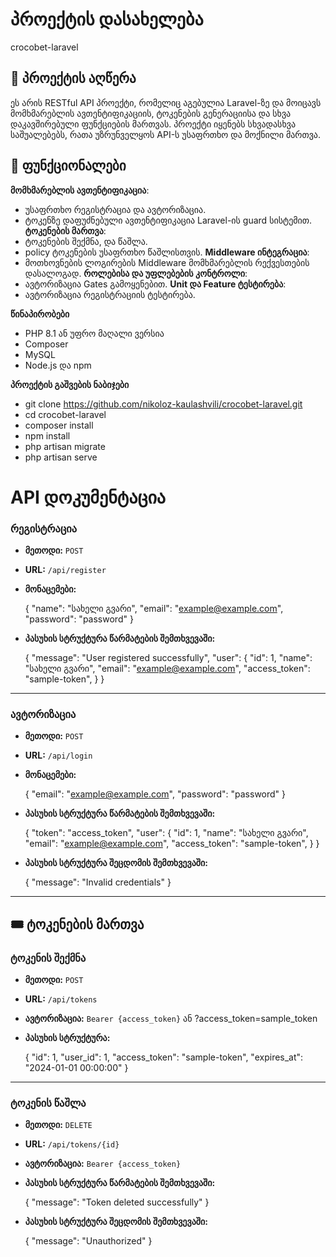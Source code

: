 # პროექტის დასახელება
crocobet-laravel
## 📖 პროექტის აღწერა

ეს არის RESTful API პროექტი, რომელიც აგებულია Laravel-ზე და მოიცავს მომხმარებლის ავთენტიფიკაციის, ტოკენების გენერაციისა და სხვა დაკავშირებული ფუნქციების მართვას. პროექტი იყენებს სხვადასხვა საშუალებებს, რათა უზრუნველყოს API-ს უსაფრთხო და მოქნილი მართვა.

## 🚀 ფუნქციონალები

**მომხმარებლის ავთენტიფიკაცია**:
  - უსაფრთხო რეგისტრაცია და ავტორიზაცია.
  - ტოკენზე დაფუძნებული ავთენტიფიკაცია Laravel-ის guard სისტემით.
**ტოკენების მართვა**:
  - ტოკენების შექმნა, და წაშლა.
  - policy ტოკენების უსაფრთხო წაშლისთვის.
**Middleware ინტეგრაცია**:
  - მოთხოვნების ლოგირების Middleware მომხმარებლის რექვესთების დასალოგად.
**როლებისა და უფლებების კონტროლი**:
  - ავტორიზაცია Gates გამოყენებით.
**Unit და Feature ტესტირება**:
  - ავტორიზაცია რეგისტრაციის ტესტირება.


**წინაპირობები**
- PHP 8.1 ან უფრო მაღალი ვერსია
- Composer
- MySQL 
- Node.js და npm 

**პროექტის გაშვების ნაბიჯები**
   - git clone https://github.com/nikoloz-kaulashvili/crocobet-laravel.git
   - cd crocobet-laravel
   - composer install
   - npm install
   - php artisan migrate
   - php artisan serve

# API დოკუმენტაცია

### რეგისტრაცია
- **მეთოდი:** `POST`
- **URL:** `/api/register`
- **მონაცემები:**

  {
    "name": "სახელი გვარი",
    "email": "example@example.com",
    "password": "password"
  }

- **პასუხის სტრუქტურა წარმატების შემთხვევაში:**

  {
    "message": "User registered successfully",
    "user": {
      "id": 1,
      "name": "სახელი გვარი",
      "email": "example@example.com",
      "access_token": "sample-token",
    }
  }

---

### ავტორიზაცია
- **მეთოდი:** `POST`
- **URL:** `/api/login`
- **მონაცემები:**

  {
    "email": "example@example.com",
    "password": "password"
  }

- **პასუხის სტრუქტურა წარმატების შემთხვევაში:**

  {
    "token": "access_token",
    "user": {
      "id": 1,
      "name": "სახელი გვარი",
      "email": "example@example.com",
      "access_token": "sample-token",
    }
  }

- **პასუხის სტრუქტურა შეცდომის შემთხვევაში:**

  {
    "message": "Invalid credentials"
  }

---

## 🎟️ ტოკენების მართვა

### ტოკენის შექმნა
- **მეთოდი:** `POST`
- **URL:** `/api/tokens`
- **ავტორიზაცია:** `Bearer {access_token}` ან  ?access_token=sample_token
- **პასუხის სტრუქტურა:**

  {
    "id": 1,
    "user_id": 1,
    "access_token": "sample-token",
    "expires_at": "2024-01-01 00:00:00"
  }

---

### ტოკენის წაშლა
- **მეთოდი:** `DELETE`
- **URL:** `/api/tokens/{id}`
- **ავტორიზაცია:** `Bearer {access_token}`
- **პასუხის სტრუქტურა წარმატების შემთხვევაში:**

  {
    "message": "Token deleted successfully"
  }

- **პასუხის სტრუქტურა შეცდომის შემთხვევაში:**

  {
    "message": "Unauthorized"
  }





